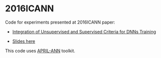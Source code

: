 # 2016ICANN

Code for experiments presented at 2016ICANN paper:

- [Integration of Unsupervised and Supervised Criteria for DNNs Training](http://link.springer.com/chapter/10.1007/978-3-319-44781-0_7﻿)

- [Slides here](http://www.slideshare.net/franciscozamoraceu/integration-of-unsupervised-and-supervised-criteria-for-dnns-training)

This code uses [APRIL-ANN](https://github.com/pakozm/april-ann) toolkit.
